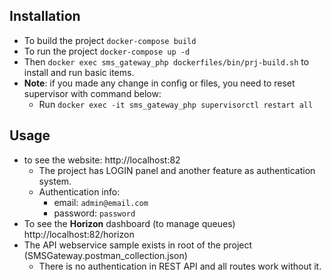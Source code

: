 
## Installation

- To build the project `docker-compose build`
- To run the project `docker-compose up -d`
- Then `docker exec sms_gateway_php dockerfiles/bin/prj-build.sh` to install and run basic items.
- **Note**: if you made any change in config or files, you need to reset supervisor with command below:
  - Run `docker exec -it sms_gateway_php supervisorctl restart all`

## Usage
- to see the website: http://localhost:82
  - The project has LOGIN panel and another feature as authentication system.
  - Authentication info:
    - email: `admin@email.com`
    - password: `password`
- To see the **Horizon** dashboard (to manage queues) http://localhost:82/horizon
- The API webservice sample exists in root of the project (SMSGateway.postman_collection.json)
  - There is no authentication in REST API and all routes work without it.

